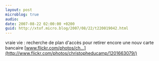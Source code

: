 ```yaml
---
layout: post
microblog: true
audio: 
date: 2007-08-22 02:00:00 +0200
guid: http://xtof.micro.blog/2007/08/22/t220019042.html
---
```

vraie vie : recherche de plan d'accès pour retirer encore une nouv carte bancaire [www.flickr.com/photos/ch...](http://www.flickr.com/photos/christopheducamp/1201663079/)
